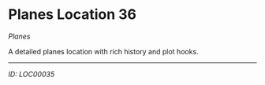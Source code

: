 # Planes Location 36

*Planes*

A detailed planes location with rich history and plot hooks.

---
*ID: LOC00035*